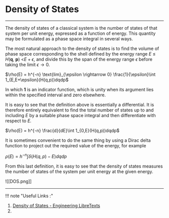 # Density of States
---
The density of states of a classical system is the number of states of that system per unit energy, expressed as a function of energy. This quantity may be formulated as a phase space integral in several ways. 

The most natural approach to the density of states is to find the volume of phase space corresponding to the shell defined by the energy range _E_ ≤ _H_(**q**, **p**) <$E+\epsilon$, and divide this by the span of the energy range $\epsilon$ before taking the limit $\epsilon \rightarrow 0$.

$\rho(E) = h^{-n} \text{lim}_{\epsilon \rightarrow 0} \frac{1}{\epsilon}\int 1_{E,E+\epsilon}(H(q,p))dqdp$

In which **1** is an indicator function, which is unity when its argument lies within the specified interval and zero elsewhere.

It is easy to see that the definition above is essentially a differential. It is therefore entirely equivalent to find the total number of states up to and including _E_ by a suitable phase space integral and then differentiate with respect to _E._


$\rho(E) = h^{-n} \frac{d}{dE}\int 1_{0,E}(H(q,p))dqdp$

It is sometimes convenient to do the same thing by using a Dirac delta function to project out the required value of the energy, for example

$\rho(E) = h^{-n} \int \delta(H(q,p)-E)dqdp$

From this last definition, it is easy to see that the density of states measures the number of states of the system per unit energy at the given energy.

![[DOS.png]]





















---
!!! note "Useful Links :"
1. [Density of States - Engineering LibreTexts](https://eng.libretexts.org/Bookshelves/Materials_Science/Supplemental_Modules_(Materials_Science)/Electronic_Properties/Density_of_States)
2. 